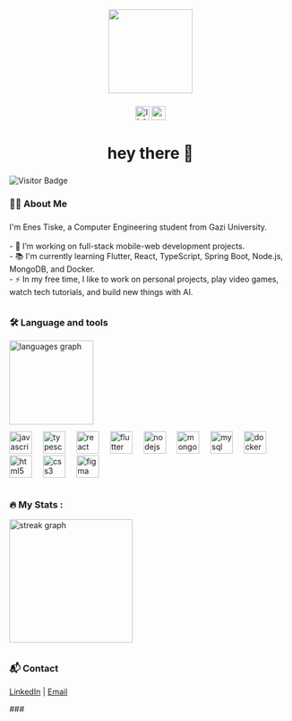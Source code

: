 <div align="center">
  <img height="150" src="https://media.giphy.com/media/M9gbBd9nbDrOTu1Mqx/giphy.gif"  />
</div>

###

<div align="center">
  <a href="https://www.linkedin.com/in/enes-tiske-b27963238" target="_blank"><img src="https://img.shields.io/static/v1?message=LinkedIn&logo=linkedin&label=&color=0077B5&logoColor=white&labelColor=&style=for-the-badge" height="25" alt="linkedin logo"  /></a>
  <a href="mailto:menes.tiske@gmail.com"><img src="https://img.shields.io/static/v1?message=Gmail&logo=gmail&label=&color=D14836&logoColor=white&labelColor=&style=for-the-badge" height="25" alt="gmail logo" /></a>
</div>

###

<h1 align="center">hey there 👋</h1>

###

![Visitor Badge](https://visitor-badge.laobi.icu/badge?page_id=enestiske)

###

<h3 align="left">👩‍💻  About Me</h3>

###

<p align="left">I'm Enes Tiske, a Computer Engineering student from Gazi University.<br>
  <br>- 🔭 I’m working on full-stack mobile-web development projects.
  <br>- 📚 I'm currently learning Flutter, React, TypeScript, Spring Boot, Node.js, MongoDB, and Docker.
  <br>- ⚡ In my free time, I like to work on personal projects, play video games, watch tech tutorials, and build new things with AI.
  <br><img height="12" />
</p>
  
###

<h3 align="left">🛠 Language and tools</h3>
<div align="left">
  <img src="https://github-readme-stats.vercel.app/api/top-langs?username=enestiske&locale=en&hide_title=false&layout=compact&card_width=320&langs_count=5&theme=dracula&hide_border=false" height="150" alt="languages graph" />
  <br><img height="12" /><br>
  <img src="https://cdn.jsdelivr.net/gh/devicons/devicon/icons/javascript/javascript-original.svg" height="40" width="40" alt="javascript logo" />
  <img width="12" />
  <img src="https://cdn.jsdelivr.net/gh/devicons/devicon/icons/typescript/typescript-original.svg" height="40" width="40" alt="typescript logo" />
  <img width="12" />
  <img src="https://cdn.jsdelivr.net/gh/devicons/devicon/icons/react/react-original.svg" height="40" width="40" alt="react logo" />
  <img width="12" />
  <img src="https://cdn.jsdelivr.net/gh/devicons/devicon/icons/flutter/flutter-original.svg" height="40" width="40" alt="flutter logo" />
  <img width="12" />
  <img src="https://cdn.jsdelivr.net/gh/devicons/devicon/icons/nodejs/nodejs-original.svg" height="40" width="40" alt="nodejs logo" />
  <img width="12" />
  <img src="https://cdn.jsdelivr.net/gh/devicons/devicon/icons/mongodb/mongodb-original.svg" height="40" width="40" alt="mongodb logo" />
  <img width="12" />
  <img src="https://cdn.jsdelivr.net/gh/devicons/devicon/icons/mysql/mysql-original.svg" height="40" width="40" alt="mysql logo" />
  <img width="12" />
  <img src="https://cdn.jsdelivr.net/gh/devicons/devicon/icons/docker/docker-original.svg" height="40" width="40" alt="docker logo" />
  <img width="12" />
  <img src="https://cdn.jsdelivr.net/gh/devicons/devicon/icons/html5/html5-original.svg" height="40" width="40" alt="html5 logo" />
  <img width="12" />
  <img src="https://cdn.jsdelivr.net/gh/devicons/devicon/icons/css3/css3-original.svg" height="40" width="40" alt="css3 logo" />
  <img width="12" />
  <img src="https://cdn.jsdelivr.net/gh/devicons/devicon/icons/figma/figma-original.svg" height="40" width="40" alt="figma logo" />
  <br><img height="12" />
</div>

###

<h3 align="left">🔥 My Stats :</h3>
<div align="left">
  <img src="https://streak-stats.demolab.com?user=enestiske&locale=en&mode=daily&theme=dark&hide_border=false&border_radius=5&order=3" height="220" alt="streak graph" />
  <br><img height="12" />
</div>

###

<h3 align="left">📬 Contact</h3>
  <a href="https://www.linkedin.com/in/enes-tiske-b27963238" target="_blank">LinkedIn</a> | <a href="mailto:menes.tiske@gmail.com">Email</a>
<p align="left">
</p>
###


